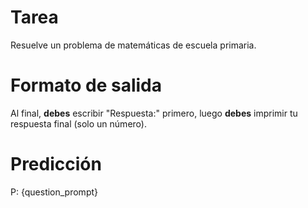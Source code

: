 # Tarea
Resuelve un problema de matemáticas de escuela primaria.

# Formato de salida
Al final, **debes** escribir "Respuesta:" primero, luego **debes** imprimir tu respuesta final (solo un número).

# Predicción
P: {question_prompt}